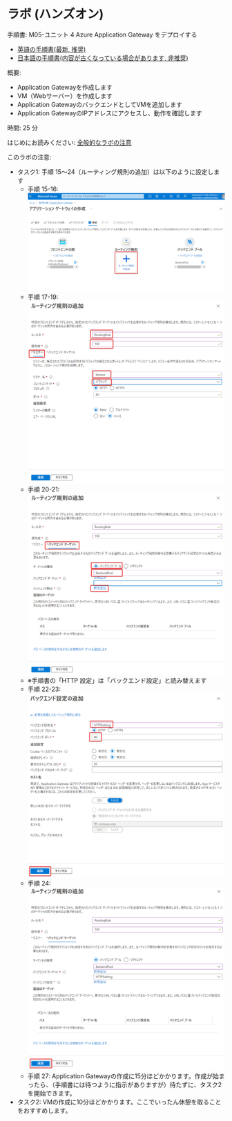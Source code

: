 # ラボ (ハンズオン)

手順書: M05-ユニット 4 Azure Application Gateway をデプロイする
- [英語の手順書(最新, 推奨)](https://github.com/MicrosoftLearning/AZ-700-Designing-and-Implementing-Microsoft-Azure-Networking-Solutions/blob/master/Instructions/Exercises/M05-Unit%204%20Deploy%20Azure%20application%20gateway.md)
- [日本語の手順書(内容が古くなっている場合があります, 非推奨)](https://github.com/MicrosoftLearning/AZ-700-Designing-and-Implementing-Microsoft-Azure-Networking-Solutions.ja-jp/blob/main/Instructions/Exercises/M05-Unit%204%20Deploy%20Azure%20application%20gateway.md)

概要:
- Application Gatewayを作成します
- VM（Webサーバー）を作成します
- Application GatewayのバックエンドとしてVMを追加します
- Application GatewayのIPアドレスにアクセスし、動作を確認します

時間: 25 分

はじめにお読みください: [全般的なラボの注意](lab.md)

このラボの注意:
- タスク1: 手順 15～24（ルーティング規則の追加）は以下のように設定します
  - 手順 15-16: ![](images/ss-2022-12-08-09-18-25.png)
  - 手順 17-19: ![](images/ss-2022-12-08-09-19-59.png)
  - 手順 20-21: ![](images/ss-2022-12-08-09-22-11.png)
  - ※手順書の「HTTP 設定」は「バックエンド設定」と読み替えます
  - 手順 22-23: ![](images/ss-2022-12-08-09-23-41.png)
  - 手順 24: ![](images/ss-2022-12-08-09-24-19.png)
  - 手順 27: Application Gatewayの作成に15分ほどかかります。作成が始まったら、（手順書には待つように指示がありますが）待たずに、タスク2を開始できます。
- タスク2: VMの作成に10分ほどかかります。ここでいったん休憩を取ることをおすすめします。
